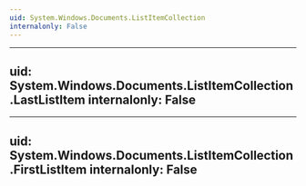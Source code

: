 ```yaml
---
uid: System.Windows.Documents.ListItemCollection
internalonly: False
---
```


---
uid: System.Windows.Documents.ListItemCollection.LastListItem
internalonly: False
---

---
uid: System.Windows.Documents.ListItemCollection.FirstListItem
internalonly: False
---
